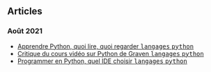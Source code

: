 ## Articles
### Août 2021
* [Apprendre Python, quoi lire, quoi regarder <kbd>langages</kbd> <kbd>python</kbd>](./python/apprendre-python-quoi-lire-quoi-regarder)
* [Critique du cours vidéo sur Python de Graven <kbd>langages</kbd> <kbd>python</kbd>](./python/critique-du-cours-video-sur-python-de-graven)
* [Programmer en Python, quel IDE choisir <kbd>langages</kbd> <kbd>python</kbd>](./python/programmer-en-python-quel-ide-choisir)
